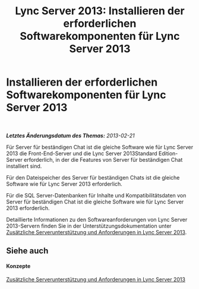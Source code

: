 ﻿---
title: 'Lync Server 2013: Installieren der erforderlichen Softwarekomponenten für Lync Server 2013'
TOCTitle: Installieren der erforderlichen Softwarekomponenten für Lync Server 2013
ms:assetid: 4a3a6a5c-1dc5-4dab-9201-a0df04ba9bfb
ms:mtpsurl: https://technet.microsoft.com/de-de/library/JJ204856(v=OCS.15)
ms:contentKeyID: 49293913
ms.date: 05/19/2016
mtps_version: v=OCS.15
ms.translationtype: HT
---

# Installieren der erforderlichen Softwarekomponenten für Lync Server 2013

 

_**Letztes Änderungsdatum des Themas:** 2013-02-21_

Für Server für beständigen Chat ist die gleiche Software wie für Lync Server 2013 die Front-End-Server und die Lync Server 2013Standard Edition-Server erforderlich, in der die Features von Server für beständigen Chat installiert sind.

Für den Dateispeicher des Server für beständigen Chats ist die gleiche Software wie für Lync Server 2013 erforderlich.

Für die SQL Server-Datenbanken für Inhalte und Kompatibilitätsdaten von Server für beständigen Chat ist die gleiche Software wie für Lync Server 2013 erforderlich.

Detaillierte Informationen zu den Softwareanforderungen von Lync Server 2013-Servern finden Sie in der Unterstützungsdokumentation unter [Zusätzliche Serverunterstützung und Anforderungen in Lync Server 2013](lync-server-2013-additional-server-support-and-requirements.md).

## Siehe auch

#### Konzepte

[Zusätzliche Serverunterstützung und Anforderungen in Lync Server 2013](lync-server-2013-additional-server-support-and-requirements.md)

